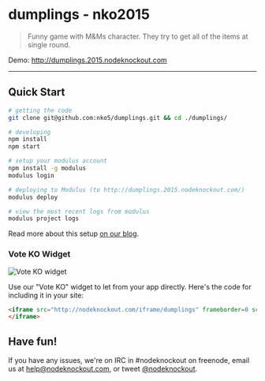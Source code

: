 # dumplings - nko2015

> Funny game with M&Ms character. They try to get all of the items at single round.

Demo: http://dumplings.2015.nodeknockout.com

---

## Quick Start

~~~sh
# getting the code
git clone git@github.com:nko5/dumplings.git && cd ./dumplings/

# developing
npm install
npm start

# setup your modulus account
npm install -g modulus
modulus login

# deploying to Modulus (to http://dumplings.2015.nodeknockout.com/)
modulus deploy

# view the most recent logs from modulus
modulus project logs
~~~

Read more about this setup [on our blog][deploying-nko].

[deploying-nko]: http://www.nodeknockout.com/deploying

### Vote KO Widget

![Vote KO widget](http://f.cl.ly/items/1n3g0W0F0G3V0i0d0321/Screen%20Shot%202012-11-04%20at%2010.01.36%20AM.png)

Use our "Vote KO" widget to let from your app directly. Here's the code for
including it in your site:

~~~html
<iframe src="http://nodeknockout.com/iframe/dumplings" frameborder=0 scrolling=no allowtransparency=true width=115 height=25>
</iframe>
~~~

## Have fun!

If you have any issues, we're on IRC in #nodeknockout on freenode, email us at
<help@nodeknockout.com>, or tweet [@nodeknockout](https://twitter.com/nodeknockout).
